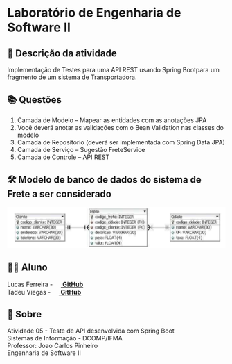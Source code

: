 # Laboratório de Engenharia de Software II
## 📜 Descrição da atividade
Implementação de Testes para uma API REST usando Spring Bootpara um fragmento de um sistema de Transportadora.

## 📚 Questões
1. Camada de Modelo – Mapear as entidades com as anotações JPA
2. Você deverá anotar as validações com o Bean Validation nas classes do modelo
3. Camada de Repositório (deverá ser implementada com Spring Data JPA)
4. Camada de Serviço – Sugestão FreteService
5. Camada de Controle – API REST

## 🛠️ Modelo de banco de dados do sistema de Frete a ser considerado
<img src="modelo-BD.png" alt="modelo banco de dados">

## 👨‍🎓 Aluno
Lucas Ferreira - [<img src=https://cdn.iconscout.com/icon/free/png-256/github-163-761603.png width="15" height="15"/> **GitHub**][github.lucas] <br>
Tadeu Viegas - [<img src=https://cdn.iconscout.com/icon/free/png-256/github-163-761603.png width="15" height="15"/> **GitHub**][github.tadeu]

## 🔗 Sobre
Atividade 05 - Teste de API desenvolvida com Spring Boot <br>
Sistemas de Informação - DCOMP/IFMA <br>
Professor: Joao Carlos Pinheiro <br>
Engenharia de Software II


[github.lucas]: <https://github.com/LucasFelip>
[github.tadeu]: <https://github.com/TadeuViegas>
